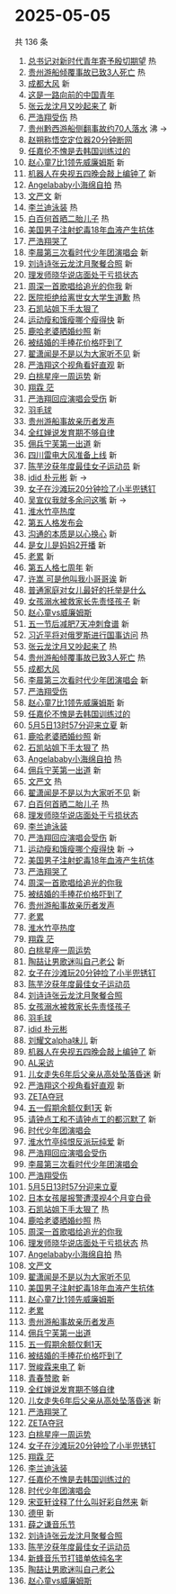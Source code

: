 # 2025-05-05

共 136 条

<!-- BEGIN -->
<!-- 最后更新时间 Mon May 05 2025 02:23:41 GMT+0800 (China Standard Time) -->

1. [总书记对新时代青年寄予殷切期望](https://s.weibo.com//weibo?q=%23%E6%80%BB%E4%B9%A6%E8%AE%B0%E5%AF%B9%E6%96%B0%E6%97%B6%E4%BB%A3%E9%9D%92%E5%B9%B4%E5%AF%84%E4%BA%88%E6%AE%B7%E5%88%87%E6%9C%9F%E6%9C%9B%23&Refer=new_time)
   热
1. [贵州游船倾覆事故已致3人死亡](https://s.weibo.com//weibo?q=%23%E8%B4%B5%E5%B7%9E%E6%B8%B8%E8%88%B9%E5%80%BE%E8%A6%86%E4%BA%8B%E6%95%85%E5%B7%B2%E8%87%B43%E4%BA%BA%E6%AD%BB%E4%BA%A1%23&t=31&band_rank=1&Refer=top)
   热
1. [成都大风](https://s.weibo.com//weibo?q=%E6%88%90%E9%83%BD%E5%A4%A7%E9%A3%8E&t=31&band_rank=2&Refer=top)
   新
1. [这是一路向前的中国青年](https://s.weibo.com//weibo?q=%23%E8%BF%99%E6%98%AF%E4%B8%80%E8%B7%AF%E5%90%91%E5%89%8D%E7%9A%84%E4%B8%AD%E5%9B%BD%E9%9D%92%E5%B9%B4%23&t=31&band_rank=3&Refer=top)
1. [张云龙沈月又吵起来了](https://s.weibo.com//weibo?q=%23%E5%BC%A0%E4%BA%91%E9%BE%99%E6%B2%88%E6%9C%88%E5%8F%88%E5%90%B5%E8%B5%B7%E6%9D%A5%E4%BA%86%23&t=31&band_rank=4&Refer=top)
   新
1. [严浩翔受伤](https://s.weibo.com//weibo?q=%E4%B8%A5%E6%B5%A9%E7%BF%94%E5%8F%97%E4%BC%A4&t=31&band_rank=5&Refer=top)
   热
1. [贵州黔西游船侧翻事故约70人落水](https://s.weibo.com//weibo?q=%23%E8%B4%B5%E5%B7%9E%E9%BB%94%E8%A5%BF%E6%B8%B8%E8%88%B9%E4%BE%A7%E7%BF%BB%E4%BA%8B%E6%95%85%E7%BA%A670%E4%BA%BA%E8%90%BD%E6%B0%B4%23&t=31&band_rank=6&Refer=top)
   沸 ->
1. [赵朔称悟空定位器20分钟断网](https://s.weibo.com//weibo?q=%23%E8%B5%B5%E6%9C%94%E7%A7%B0%E6%82%9F%E7%A9%BA%E5%AE%9A%E4%BD%8D%E5%99%A820%E5%88%86%E9%92%9F%E6%96%AD%E7%BD%91%23&t=31&band_rank=7&Refer=top)
1. [任嘉伦不愧是去韩国训练过的](https://s.weibo.com//weibo?q=%E4%BB%BB%E5%98%89%E4%BC%A6%E4%B8%8D%E6%84%A7%E6%98%AF%E5%8E%BB%E9%9F%A9%E5%9B%BD%E8%AE%AD%E7%BB%83%E8%BF%87%E7%9A%84&t=31&band_rank=8&Refer=top)
1. [赵心童7比1领先威廉姆斯](https://s.weibo.com//weibo?q=%23%E8%B5%B5%E5%BF%83%E7%AB%A57%E6%AF%941%E9%A2%86%E5%85%88%E5%A8%81%E5%BB%89%E5%A7%86%E6%96%AF%23&t=31&band_rank=9&Refer=top)
   新
1. [机器人在央视五四晚会敲上编钟了](https://s.weibo.com//weibo?q=%23%E6%9C%BA%E5%99%A8%E4%BA%BA%E5%9C%A8%E5%A4%AE%E8%A7%86%E4%BA%94%E5%9B%9B%E6%99%9A%E4%BC%9A%E6%95%B2%E4%B8%8A%E7%BC%96%E9%92%9F%E4%BA%86%23&t=31&band_rank=10&Refer=top)
   新
1. [Angelababy小海绵自拍](https://s.weibo.com//weibo?q=%23Angelababy%E5%B0%8F%E6%B5%B7%E7%BB%B5%E8%87%AA%E6%8B%8D%23&t=31&band_rank=11&Refer=top)
   热
1. [文严文](https://s.weibo.com//weibo?q=%E6%96%87%E4%B8%A5%E6%96%87&t=31&band_rank=12&Refer=top)
   新
1. [李兰迪泳装](https://s.weibo.com//weibo?q=%23%E6%9D%8E%E5%85%B0%E8%BF%AA%E6%B3%B3%E8%A3%85%23&t=31&band_rank=13&Refer=top)
   热
1. [白百何首晒二胎儿子](https://s.weibo.com//weibo?q=%23%E7%99%BD%E7%99%BE%E4%BD%95%E9%A6%96%E6%99%92%E4%BA%8C%E8%83%8E%E5%84%BF%E5%AD%90%23&t=31&band_rank=14&Refer=top)
   热
1. [美国男子注射蛇毒18年血液产生抗体](https://s.weibo.com//weibo?q=%23%E7%BE%8E%E5%9B%BD%E7%94%B7%E5%AD%90%E6%B3%A8%E5%B0%84%E8%9B%87%E6%AF%9218%E5%B9%B4%E8%A1%80%E6%B6%B2%E4%BA%A7%E7%94%9F%E6%8A%97%E4%BD%93%23&t=31&band_rank=15&Refer=top)
1. [严浩翔哭了](https://s.weibo.com//weibo?q=%E4%B8%A5%E6%B5%A9%E7%BF%94%E5%93%AD%E4%BA%86&t=31&band_rank=16&Refer=top)
1. [李晨第三次看时代少年团演唱会](https://s.weibo.com//weibo?q=%23%E6%9D%8E%E6%99%A8%E7%AC%AC%E4%B8%89%E6%AC%A1%E7%9C%8B%E6%97%B6%E4%BB%A3%E5%B0%91%E5%B9%B4%E5%9B%A2%E6%BC%94%E5%94%B1%E4%BC%9A%23&t=31&band_rank=17&Refer=top)
   新
1. [刘诗诗张云龙沈月聚餐合照](https://s.weibo.com//weibo?q=%23%E5%88%98%E8%AF%97%E8%AF%97%E5%BC%A0%E4%BA%91%E9%BE%99%E6%B2%88%E6%9C%88%E8%81%9A%E9%A4%90%E5%90%88%E7%85%A7%23&t=31&band_rank=18&Refer=top)
   新
1. [理发师晓华说店面处于亏损状态](https://s.weibo.com//weibo?q=%23%E7%90%86%E5%8F%91%E5%B8%88%E6%99%93%E5%8D%8E%E8%AF%B4%E5%BA%97%E9%9D%A2%E5%A4%84%E4%BA%8E%E4%BA%8F%E6%8D%9F%E7%8A%B6%E6%80%81%23&t=31&band_rank=19&Refer=top)
1. [周深一首歌唱给追光的你我](https://s.weibo.com//weibo?q=%23%E5%91%A8%E6%B7%B1%E4%B8%80%E9%A6%96%E6%AD%8C%E5%94%B1%E7%BB%99%E8%BF%BD%E5%85%89%E7%9A%84%E4%BD%A0%E6%88%91%23&t=31&band_rank=20&Refer=top)
   新
1. [医院拒绝给离世女大学生道歉](https://s.weibo.com//weibo?q=%23%E5%8C%BB%E9%99%A2%E6%8B%92%E7%BB%9D%E7%BB%99%E7%A6%BB%E4%B8%96%E5%A5%B3%E5%A4%A7%E5%AD%A6%E7%94%9F%E9%81%93%E6%AD%89%23&t=31&band_rank=21&Refer=top)
   热
1. [石凯站姐下手太狠了](https://s.weibo.com//weibo?q=%23%E7%9F%B3%E5%87%AF%E7%AB%99%E5%A7%90%E4%B8%8B%E6%89%8B%E5%A4%AA%E7%8B%A0%E4%BA%86%23&t=31&band_rank=22&Refer=top)
1. [运动瘦和饿瘦哪个瘦得快](https://s.weibo.com//weibo?q=%23%E8%BF%90%E5%8A%A8%E7%98%A6%E5%92%8C%E9%A5%BF%E7%98%A6%E5%93%AA%E4%B8%AA%E7%98%A6%E5%BE%97%E5%BF%AB%23&t=31&band_rank=23&Refer=top)
   新
1. [鹿哈老婆晒婚纱照](https://s.weibo.com//weibo?q=%23%E9%B9%BF%E5%93%88%E8%80%81%E5%A9%86%E6%99%92%E5%A9%9A%E7%BA%B1%E7%85%A7%23&t=31&band_rank=24&Refer=top)
   新
1. [被结婚的手捧花价格吓到了](https://s.weibo.com//weibo?q=%23%E8%A2%AB%E7%BB%93%E5%A9%9A%E7%9A%84%E6%89%8B%E6%8D%A7%E8%8A%B1%E4%BB%B7%E6%A0%BC%E5%90%93%E5%88%B0%E4%BA%86%23&t=31&band_rank=25&Refer=top)
1. [翟潇闻是不是以为大家听不见](https://s.weibo.com//weibo?q=%E7%BF%9F%E6%BD%87%E9%97%BB%E6%98%AF%E4%B8%8D%E6%98%AF%E4%BB%A5%E4%B8%BA%E5%A4%A7%E5%AE%B6%E5%90%AC%E4%B8%8D%E8%A7%81&t=31&band_rank=26&Refer=top)
   新
1. [严浩翔这个视角看好直观](https://s.weibo.com//weibo?q=%23%E4%B8%A5%E6%B5%A9%E7%BF%94%E8%BF%99%E4%B8%AA%E8%A7%86%E8%A7%92%E7%9C%8B%E5%A5%BD%E7%9B%B4%E8%A7%82%23&t=31&band_rank=27&Refer=top)
   新
1. [白桃星座一周运势](https://s.weibo.com//weibo?q=%E7%99%BD%E6%A1%83%E6%98%9F%E5%BA%A7%E4%B8%80%E5%91%A8%E8%BF%90%E5%8A%BF&t=31&band_rank=28&Refer=top)
   新
1. [翔霖 茫](https://s.weibo.com//weibo?q=%E7%BF%94%E9%9C%96%20%E8%8C%AB&t=31&band_rank=29&Refer=top)
1. [严浩翔回应演唱会受伤](https://s.weibo.com//weibo?q=%23%E4%B8%A5%E6%B5%A9%E7%BF%94%E5%9B%9E%E5%BA%94%E6%BC%94%E5%94%B1%E4%BC%9A%E5%8F%97%E4%BC%A4%23&t=31&band_rank=30&Refer=top)
   新
1. [羽毛球](https://s.weibo.com//weibo?q=%E7%BE%BD%E6%AF%9B%E7%90%83&t=31&band_rank=31&Refer=top)
1. [贵州游船事故亲历者发声](https://s.weibo.com//weibo?q=%E8%B4%B5%E5%B7%9E%E6%B8%B8%E8%88%B9%E4%BA%8B%E6%95%85%E4%BA%B2%E5%8E%86%E8%80%85%E5%8F%91%E5%A3%B0&t=31&band_rank=32&Refer=top)
1. [全红婵说发育期不够自律](https://s.weibo.com//weibo?q=%23%E5%85%A8%E7%BA%A2%E5%A9%B5%E8%AF%B4%E5%8F%91%E8%82%B2%E6%9C%9F%E4%B8%8D%E5%A4%9F%E8%87%AA%E5%BE%8B%23&t=31&band_rank=33&Refer=top)
1. [佣兵宁芙第一出道](https://s.weibo.com//weibo?q=%E4%BD%A3%E5%85%B5%E5%AE%81%E8%8A%99%E7%AC%AC%E4%B8%80%E5%87%BA%E9%81%93&t=31&band_rank=34&Refer=top)
   新
1. [四川雷电大风准备上线](https://s.weibo.com//weibo?q=%23%E5%9B%9B%E5%B7%9D%E9%9B%B7%E7%94%B5%E5%A4%A7%E9%A3%8E%E5%87%86%E5%A4%87%E4%B8%8A%E7%BA%BF%23&t=31&band_rank=35&Refer=top)
   新
1. [陈芋汐获年度最佳女子运动员](https://s.weibo.com//weibo?q=%23%E9%99%88%E8%8A%8B%E6%B1%90%E8%8E%B7%E5%B9%B4%E5%BA%A6%E6%9C%80%E4%BD%B3%E5%A5%B3%E5%AD%90%E8%BF%90%E5%8A%A8%E5%91%98%23&t=31&band_rank=36&Refer=top)
   新
1. [idid 朴元彬](https://s.weibo.com//weibo?q=idid%20%E6%9C%B4%E5%85%83%E5%BD%AC&t=31&band_rank=37&Refer=top)
   新 ->
1. [女子在沙滩玩20分钟捡了小半兜锈钉](https://s.weibo.com//weibo?q=%23%E5%A5%B3%E5%AD%90%E5%9C%A8%E6%B2%99%E6%BB%A9%E7%8E%A920%E5%88%86%E9%92%9F%E6%8D%A1%E4%BA%86%E5%B0%8F%E5%8D%8A%E5%85%9C%E9%94%88%E9%92%89%23&t=31&band_rank=38&Refer=top)
1. [吴宣仪我就多余问这嘴](https://s.weibo.com//weibo?q=%E5%90%B4%E5%AE%A3%E4%BB%AA%E6%88%91%E5%B0%B1%E5%A4%9A%E4%BD%99%E9%97%AE%E8%BF%99%E5%98%B4&t=31&band_rank=39&Refer=top)
   新 ->
1. [淮水竹亭热度](https://s.weibo.com//weibo?q=%23%E6%B7%AE%E6%B0%B4%E7%AB%B9%E4%BA%AD%E7%83%AD%E5%BA%A6%23&t=31&band_rank=40&Refer=top)
1. [第五人格发布会](https://s.weibo.com//weibo?q=%23%E7%AC%AC%E4%BA%94%E4%BA%BA%E6%A0%BC%E5%8F%91%E5%B8%83%E4%BC%9A%23&t=31&band_rank=41&Refer=top)
1. [沟通的本质是以心换心](https://s.weibo.com//weibo?q=%23%E6%B2%9F%E9%80%9A%E7%9A%84%E6%9C%AC%E8%B4%A8%E6%98%AF%E4%BB%A5%E5%BF%83%E6%8D%A2%E5%BF%83%23&t=31&band_rank=42&Refer=top)
   新
1. [是女儿是妈妈2开播](https://s.weibo.com//weibo?q=%23%E6%98%AF%E5%A5%B3%E5%84%BF%E6%98%AF%E5%A6%88%E5%A6%882%E5%BC%80%E6%92%AD%23&t=31&band_rank=43&Refer=top)
   新
1. [老累](https://s.weibo.com//weibo?q=%E8%80%81%E7%B4%AF&t=31&band_rank=44&Refer=top)
   新
1. [第五人格七周年](https://s.weibo.com//weibo?q=%E7%AC%AC%E4%BA%94%E4%BA%BA%E6%A0%BC%E4%B8%83%E5%91%A8%E5%B9%B4&t=31&band_rank=45&Refer=top)
   新
1. [许嵩 可是他叫我小哥哥诶](https://s.weibo.com//weibo?q=%E8%AE%B8%E5%B5%A9%20%E5%8F%AF%E6%98%AF%E4%BB%96%E5%8F%AB%E6%88%91%E5%B0%8F%E5%93%A5%E5%93%A5%E8%AF%B6&t=31&band_rank=46&Refer=top)
   新
1. [普通家庭对女儿最好的托举是什么](https://s.weibo.com//weibo?q=%23%E6%99%AE%E9%80%9A%E5%AE%B6%E5%BA%AD%E5%AF%B9%E5%A5%B3%E5%84%BF%E6%9C%80%E5%A5%BD%E7%9A%84%E6%89%98%E4%B8%BE%E6%98%AF%E4%BB%80%E4%B9%88%23&t=31&band_rank=47&Refer=top)
1. [女孩溺水被救家长先责怪孩子](https://s.weibo.com//weibo?q=%23%E5%A5%B3%E5%AD%A9%E6%BA%BA%E6%B0%B4%E8%A2%AB%E6%95%91%E5%AE%B6%E9%95%BF%E5%85%88%E8%B4%A3%E6%80%AA%E5%AD%A9%E5%AD%90%23&t=31&band_rank=48&Refer=top)
   新
1. [赵心童vs威廉姆斯](https://s.weibo.com//weibo?q=%23%E8%B5%B5%E5%BF%83%E7%AB%A5vs%E5%A8%81%E5%BB%89%E5%A7%86%E6%96%AF%23&t=31&band_rank=49&Refer=top)
1. [五一节后减肥7天冲刺食谱](https://s.weibo.com//weibo?q=%E4%BA%94%E4%B8%80%E8%8A%82%E5%90%8E%E5%87%8F%E8%82%A57%E5%A4%A9%E5%86%B2%E5%88%BA%E9%A3%9F%E8%B0%B1&t=31&band_rank=50&Refer=top)
   新
1. [习近平将对俄罗斯进行国事访问](https://s.weibo.com//weibo?q=%23%E4%B9%A0%E8%BF%91%E5%B9%B3%E5%B0%86%E5%AF%B9%E4%BF%84%E7%BD%97%E6%96%AF%E8%BF%9B%E8%A1%8C%E5%9B%BD%E4%BA%8B%E8%AE%BF%E9%97%AE%23&Refer=new_time)
   热
1. [张云龙沈月又吵起来了](https://s.weibo.com//weibo?q=%23%E5%BC%A0%E4%BA%91%E9%BE%99%E6%B2%88%E6%9C%88%E5%8F%88%E5%90%B5%E8%B5%B7%E6%9D%A5%E4%BA%86%23&t=31&band_rank=1&Refer=top)
   热
1. [贵州游船倾覆事故已致3人死亡](https://s.weibo.com//weibo?q=%23%E8%B4%B5%E5%B7%9E%E6%B8%B8%E8%88%B9%E5%80%BE%E8%A6%86%E4%BA%8B%E6%95%85%E5%B7%B2%E8%87%B43%E4%BA%BA%E6%AD%BB%E4%BA%A1%23&t=31&band_rank=2&Refer=top)
   热
1. [成都大风](https://s.weibo.com//weibo?q=%E6%88%90%E9%83%BD%E5%A4%A7%E9%A3%8E&t=31&band_rank=4&Refer=top)
1. [李晨第三次看时代少年团演唱会](https://s.weibo.com//weibo?q=%23%E6%9D%8E%E6%99%A8%E7%AC%AC%E4%B8%89%E6%AC%A1%E7%9C%8B%E6%97%B6%E4%BB%A3%E5%B0%91%E5%B9%B4%E5%9B%A2%E6%BC%94%E5%94%B1%E4%BC%9A%23&t=31&band_rank=5&Refer=top)
   新
1. [严浩翔受伤](https://s.weibo.com//weibo?q=%E4%B8%A5%E6%B5%A9%E7%BF%94%E5%8F%97%E4%BC%A4&t=31&band_rank=7&Refer=top)
1. [赵心童7比1领先威廉姆斯](https://s.weibo.com//weibo?q=%23%E8%B5%B5%E5%BF%83%E7%AB%A57%E6%AF%941%E9%A2%86%E5%85%88%E5%A8%81%E5%BB%89%E5%A7%86%E6%96%AF%23&t=31&band_rank=8&Refer=top)
   新
1. [任嘉伦不愧是去韩国训练过的](https://s.weibo.com//weibo?q=%E4%BB%BB%E5%98%89%E4%BC%A6%E4%B8%8D%E6%84%A7%E6%98%AF%E5%8E%BB%E9%9F%A9%E5%9B%BD%E8%AE%AD%E7%BB%83%E8%BF%87%E7%9A%84&t=31&band_rank=9&Refer=top)
1. [5月5日13时57分迎来立夏](https://s.weibo.com//weibo?q=%235%E6%9C%885%E6%97%A513%E6%97%B657%E5%88%86%E8%BF%8E%E6%9D%A5%E7%AB%8B%E5%A4%8F%23&t=31&band_rank=10&Refer=top)
   新
1. [鹿哈老婆晒婚纱照](https://s.weibo.com//weibo?q=%23%E9%B9%BF%E5%93%88%E8%80%81%E5%A9%86%E6%99%92%E5%A9%9A%E7%BA%B1%E7%85%A7%23&t=31&band_rank=11&Refer=top)
   新
1. [石凯站姐下手太狠了](https://s.weibo.com//weibo?q=%23%E7%9F%B3%E5%87%AF%E7%AB%99%E5%A7%90%E4%B8%8B%E6%89%8B%E5%A4%AA%E7%8B%A0%E4%BA%86%23&t=31&band_rank=12&Refer=top)
   热
1. [Angelababy小海绵自拍](https://s.weibo.com//weibo?q=%23Angelababy%E5%B0%8F%E6%B5%B7%E7%BB%B5%E8%87%AA%E6%8B%8D%23&t=31&band_rank=13&Refer=top)
   热
1. [佣兵宁芙第一出道](https://s.weibo.com//weibo?q=%E4%BD%A3%E5%85%B5%E5%AE%81%E8%8A%99%E7%AC%AC%E4%B8%80%E5%87%BA%E9%81%93&t=31&band_rank=14&Refer=top)
   新
1. [文严文](https://s.weibo.com//weibo?q=%E6%96%87%E4%B8%A5%E6%96%87&t=31&band_rank=15&Refer=top)
   热
1. [翟潇闻是不是以为大家听不见](https://s.weibo.com//weibo?q=%E7%BF%9F%E6%BD%87%E9%97%BB%E6%98%AF%E4%B8%8D%E6%98%AF%E4%BB%A5%E4%B8%BA%E5%A4%A7%E5%AE%B6%E5%90%AC%E4%B8%8D%E8%A7%81&t=31&band_rank=16&Refer=top)
   新
1. [白百何首晒二胎儿子](https://s.weibo.com//weibo?q=%23%E7%99%BD%E7%99%BE%E4%BD%95%E9%A6%96%E6%99%92%E4%BA%8C%E8%83%8E%E5%84%BF%E5%AD%90%23&t=31&band_rank=17&Refer=top)
   热
1. [理发师晓华说店面处于亏损状态](https://s.weibo.com//weibo?q=%23%E7%90%86%E5%8F%91%E5%B8%88%E6%99%93%E5%8D%8E%E8%AF%B4%E5%BA%97%E9%9D%A2%E5%A4%84%E4%BA%8E%E4%BA%8F%E6%8D%9F%E7%8A%B6%E6%80%81%23&t=31&band_rank=18&Refer=top)
1. [李兰迪泳装](https://s.weibo.com//weibo?q=%23%E6%9D%8E%E5%85%B0%E8%BF%AA%E6%B3%B3%E8%A3%85%23&t=31&band_rank=19&Refer=top)
1. [严浩翔回应演唱会受伤](https://s.weibo.com//weibo?q=%23%E4%B8%A5%E6%B5%A9%E7%BF%94%E5%9B%9E%E5%BA%94%E6%BC%94%E5%94%B1%E4%BC%9A%E5%8F%97%E4%BC%A4%23&t=31&band_rank=20&Refer=top)
   新
1. [运动瘦和饿瘦哪个瘦得快](https://s.weibo.com//weibo?q=%23%E8%BF%90%E5%8A%A8%E7%98%A6%E5%92%8C%E9%A5%BF%E7%98%A6%E5%93%AA%E4%B8%AA%E7%98%A6%E5%BE%97%E5%BF%AB%23&t=31&band_rank=22&Refer=top)
   新 ->
1. [美国男子注射蛇毒18年血液产生抗体](https://s.weibo.com//weibo?q=%23%E7%BE%8E%E5%9B%BD%E7%94%B7%E5%AD%90%E6%B3%A8%E5%B0%84%E8%9B%87%E6%AF%9218%E5%B9%B4%E8%A1%80%E6%B6%B2%E4%BA%A7%E7%94%9F%E6%8A%97%E4%BD%93%23&t=31&band_rank=23&Refer=top)
1. [严浩翔哭了](https://s.weibo.com//weibo?q=%E4%B8%A5%E6%B5%A9%E7%BF%94%E5%93%AD%E4%BA%86&t=31&band_rank=24&Refer=top)
1. [周深一首歌唱给追光的你我](https://s.weibo.com//weibo?q=%23%E5%91%A8%E6%B7%B1%E4%B8%80%E9%A6%96%E6%AD%8C%E5%94%B1%E7%BB%99%E8%BF%BD%E5%85%89%E7%9A%84%E4%BD%A0%E6%88%91%23&t=31&band_rank=25&Refer=top)
1. [被结婚的手捧花价格吓到了](https://s.weibo.com//weibo?q=%23%E8%A2%AB%E7%BB%93%E5%A9%9A%E7%9A%84%E6%89%8B%E6%8D%A7%E8%8A%B1%E4%BB%B7%E6%A0%BC%E5%90%93%E5%88%B0%E4%BA%86%23&t=31&band_rank=26&Refer=top)
1. [贵州游船事故亲历者发声](https://s.weibo.com//weibo?q=%E8%B4%B5%E5%B7%9E%E6%B8%B8%E8%88%B9%E4%BA%8B%E6%95%85%E4%BA%B2%E5%8E%86%E8%80%85%E5%8F%91%E5%A3%B0&t=31&band_rank=27&Refer=top)
1. [老累](https://s.weibo.com//weibo?q=%E8%80%81%E7%B4%AF&t=31&band_rank=28&Refer=top)
1. [淮水竹亭热度](https://s.weibo.com//weibo?q=%23%E6%B7%AE%E6%B0%B4%E7%AB%B9%E4%BA%AD%E7%83%AD%E5%BA%A6%23&t=31&band_rank=29&Refer=top)
1. [翔霖 茫](https://s.weibo.com//weibo?q=%E7%BF%94%E9%9C%96%20%E8%8C%AB&t=31&band_rank=30&Refer=top)
1. [白桃星座一周运势](https://s.weibo.com//weibo?q=%E7%99%BD%E6%A1%83%E6%98%9F%E5%BA%A7%E4%B8%80%E5%91%A8%E8%BF%90%E5%8A%BF&t=31&band_rank=31&Refer=top)
1. [陶喆让男歌迷叫自己老公](https://s.weibo.com//weibo?q=%E9%99%B6%E5%96%86%E8%AE%A9%E7%94%B7%E6%AD%8C%E8%BF%B7%E5%8F%AB%E8%87%AA%E5%B7%B1%E8%80%81%E5%85%AC&t=31&band_rank=32&Refer=top)
   新
1. [女子在沙滩玩20分钟捡了小半兜锈钉](https://s.weibo.com//weibo?q=%23%E5%A5%B3%E5%AD%90%E5%9C%A8%E6%B2%99%E6%BB%A9%E7%8E%A920%E5%88%86%E9%92%9F%E6%8D%A1%E4%BA%86%E5%B0%8F%E5%8D%8A%E5%85%9C%E9%94%88%E9%92%89%23&t=31&band_rank=34&Refer=top)
1. [陈芋汐获年度最佳女子运动员](https://s.weibo.com//weibo?q=%23%E9%99%88%E8%8A%8B%E6%B1%90%E8%8E%B7%E5%B9%B4%E5%BA%A6%E6%9C%80%E4%BD%B3%E5%A5%B3%E5%AD%90%E8%BF%90%E5%8A%A8%E5%91%98%23&t=31&band_rank=35&Refer=top)
1. [刘诗诗张云龙沈月聚餐合照](https://s.weibo.com//weibo?q=%23%E5%88%98%E8%AF%97%E8%AF%97%E5%BC%A0%E4%BA%91%E9%BE%99%E6%B2%88%E6%9C%88%E8%81%9A%E9%A4%90%E5%90%88%E7%85%A7%23&t=31&band_rank=36&Refer=top)
1. [女孩溺水被救家长先责怪孩子](https://s.weibo.com//weibo?q=%23%E5%A5%B3%E5%AD%A9%E6%BA%BA%E6%B0%B4%E8%A2%AB%E6%95%91%E5%AE%B6%E9%95%BF%E5%85%88%E8%B4%A3%E6%80%AA%E5%AD%A9%E5%AD%90%23&t=31&band_rank=37&Refer=top)
1. [羽毛球](https://s.weibo.com//weibo?q=%E7%BE%BD%E6%AF%9B%E7%90%83&t=31&band_rank=38&Refer=top)
1. [idid 朴元彬](https://s.weibo.com//weibo?q=idid%20%E6%9C%B4%E5%85%83%E5%BD%AC&t=31&band_rank=40&Refer=top)
1. [刘耀文alpha味儿](https://s.weibo.com//weibo?q=%23%E5%88%98%E8%80%80%E6%96%87alpha%E5%91%B3%E5%84%BF%23&t=31&band_rank=41&Refer=top)
   新
1. [机器人在央视五四晚会敲上编钟了](https://s.weibo.com//weibo?q=%23%E6%9C%BA%E5%99%A8%E4%BA%BA%E5%9C%A8%E5%A4%AE%E8%A7%86%E4%BA%94%E5%9B%9B%E6%99%9A%E4%BC%9A%E6%95%B2%E4%B8%8A%E7%BC%96%E9%92%9F%E4%BA%86%23&t=31&band_rank=42&Refer=top)
   新
1. [AL采访](https://s.weibo.com//weibo?q=AL%E9%87%87%E8%AE%BF&t=31&band_rank=43&Refer=top)
1. [儿女走失6年后父亲从高处坠落昏迷](https://s.weibo.com//weibo?q=%23%E5%84%BF%E5%A5%B3%E8%B5%B0%E5%A4%B16%E5%B9%B4%E5%90%8E%E7%88%B6%E4%BA%B2%E4%BB%8E%E9%AB%98%E5%A4%84%E5%9D%A0%E8%90%BD%E6%98%8F%E8%BF%B7%23&t=31&band_rank=44&Refer=top)
   新
1. [严浩翔这个视角看好直观](https://s.weibo.com//weibo?q=%23%E4%B8%A5%E6%B5%A9%E7%BF%94%E8%BF%99%E4%B8%AA%E8%A7%86%E8%A7%92%E7%9C%8B%E5%A5%BD%E7%9B%B4%E8%A7%82%23&t=31&band_rank=45&Refer=top)
   新
1. [ZETA夺冠](https://s.weibo.com//weibo?q=ZETA%E5%A4%BA%E5%86%A0&t=31&band_rank=46&Refer=top)
1. [五一假期余额仅剩1天](https://s.weibo.com//weibo?q=%23%E4%BA%94%E4%B8%80%E5%81%87%E6%9C%9F%E4%BD%99%E9%A2%9D%E4%BB%85%E5%89%A91%E5%A4%A9%23&t=31&band_rank=47&Refer=top)
   新
1. [请钟点工和不请钟点工的都沉默了](https://s.weibo.com//weibo?q=%E8%AF%B7%E9%92%9F%E7%82%B9%E5%B7%A5%E5%92%8C%E4%B8%8D%E8%AF%B7%E9%92%9F%E7%82%B9%E5%B7%A5%E7%9A%84%E9%83%BD%E6%B2%89%E9%BB%98%E4%BA%86&t=31&band_rank=48&Refer=top)
   新
1. [时代少年团演唱会](https://s.weibo.com//weibo?q=%E6%97%B6%E4%BB%A3%E5%B0%91%E5%B9%B4%E5%9B%A2%E6%BC%94%E5%94%B1%E4%BC%9A&t=31&band_rank=49&Refer=top)
1. [淮水竹亭纯恨反派玩纯爱](https://s.weibo.com//weibo?q=%E6%B7%AE%E6%B0%B4%E7%AB%B9%E4%BA%AD%E7%BA%AF%E6%81%A8%E5%8F%8D%E6%B4%BE%E7%8E%A9%E7%BA%AF%E7%88%B1&t=31&band_rank=50&Refer=top)
   新
1. [严浩翔回应演唱会受伤](https://s.weibo.com//weibo?q=%23%E4%B8%A5%E6%B5%A9%E7%BF%94%E5%9B%9E%E5%BA%94%E6%BC%94%E5%94%B1%E4%BC%9A%E5%8F%97%E4%BC%A4%23&t=31&band_rank=5&Refer=top)
1. [李晨第三次看时代少年团演唱会](https://s.weibo.com//weibo?q=%23%E6%9D%8E%E6%99%A8%E7%AC%AC%E4%B8%89%E6%AC%A1%E7%9C%8B%E6%97%B6%E4%BB%A3%E5%B0%91%E5%B9%B4%E5%9B%A2%E6%BC%94%E5%94%B1%E4%BC%9A%23&t=31&band_rank=7&Refer=top)
1. [严浩翔受伤](https://s.weibo.com//weibo?q=%E4%B8%A5%E6%B5%A9%E7%BF%94%E5%8F%97%E4%BC%A4&t=31&band_rank=8&Refer=top)
1. [5月5日13时57分迎来立夏](https://s.weibo.com//weibo?q=%235%E6%9C%885%E6%97%A513%E6%97%B657%E5%88%86%E8%BF%8E%E6%9D%A5%E7%AB%8B%E5%A4%8F%23&t=31&band_rank=9&Refer=top)
1. [日本女孩屡报警遭漠视4个月变白骨](https://s.weibo.com//weibo?q=%23%E6%97%A5%E6%9C%AC%E5%A5%B3%E5%AD%A9%E5%B1%A1%E6%8A%A5%E8%AD%A6%E9%81%AD%E6%BC%A0%E8%A7%864%E4%B8%AA%E6%9C%88%E5%8F%98%E7%99%BD%E9%AA%A8%23&t=31&band_rank=10&Refer=top)
1. [石凯站姐下手太狠了](https://s.weibo.com//weibo?q=%23%E7%9F%B3%E5%87%AF%E7%AB%99%E5%A7%90%E4%B8%8B%E6%89%8B%E5%A4%AA%E7%8B%A0%E4%BA%86%23&t=31&band_rank=11&Refer=top)
   热
1. [鹿哈老婆晒婚纱照](https://s.weibo.com//weibo?q=%23%E9%B9%BF%E5%93%88%E8%80%81%E5%A9%86%E6%99%92%E5%A9%9A%E7%BA%B1%E7%85%A7%23&t=31&band_rank=12&Refer=top)
   热
1. [周深一首歌唱给追光的你我](https://s.weibo.com//weibo?q=%23%E5%91%A8%E6%B7%B1%E4%B8%80%E9%A6%96%E6%AD%8C%E5%94%B1%E7%BB%99%E8%BF%BD%E5%85%89%E7%9A%84%E4%BD%A0%E6%88%91%23&t=31&band_rank=13&Refer=top)
1. [理发师晓华说店面处于亏损状态](https://s.weibo.com//weibo?q=%23%E7%90%86%E5%8F%91%E5%B8%88%E6%99%93%E5%8D%8E%E8%AF%B4%E5%BA%97%E9%9D%A2%E5%A4%84%E4%BA%8E%E4%BA%8F%E6%8D%9F%E7%8A%B6%E6%80%81%23&t=31&band_rank=14&Refer=top)
   热
1. [Angelababy小海绵自拍](https://s.weibo.com//weibo?q=%23Angelababy%E5%B0%8F%E6%B5%B7%E7%BB%B5%E8%87%AA%E6%8B%8D%23&t=31&band_rank=15&Refer=top)
   热
1. [文严文](https://s.weibo.com//weibo?q=%E6%96%87%E4%B8%A5%E6%96%87&t=31&band_rank=16&Refer=top)
1. [翟潇闻是不是以为大家听不见](https://s.weibo.com//weibo?q=%E7%BF%9F%E6%BD%87%E9%97%BB%E6%98%AF%E4%B8%8D%E6%98%AF%E4%BB%A5%E4%B8%BA%E5%A4%A7%E5%AE%B6%E5%90%AC%E4%B8%8D%E8%A7%81&t=31&band_rank=18&Refer=top)
1. [美国男子注射蛇毒18年血液产生抗体](https://s.weibo.com//weibo?q=%23%E7%BE%8E%E5%9B%BD%E7%94%B7%E5%AD%90%E6%B3%A8%E5%B0%84%E8%9B%87%E6%AF%9218%E5%B9%B4%E8%A1%80%E6%B6%B2%E4%BA%A7%E7%94%9F%E6%8A%97%E4%BD%93%23&t=31&band_rank=19&Refer=top)
1. [赵心童7比1领先威廉姆斯](https://s.weibo.com//weibo?q=%23%E8%B5%B5%E5%BF%83%E7%AB%A57%E6%AF%941%E9%A2%86%E5%85%88%E5%A8%81%E5%BB%89%E5%A7%86%E6%96%AF%23&t=31&band_rank=20&Refer=top)
1. [老累](https://s.weibo.com//weibo?q=%E8%80%81%E7%B4%AF&t=31&band_rank=23&Refer=top)
1. [贵州游船事故亲历者发声](https://s.weibo.com//weibo?q=%E8%B4%B5%E5%B7%9E%E6%B8%B8%E8%88%B9%E4%BA%8B%E6%95%85%E4%BA%B2%E5%8E%86%E8%80%85%E5%8F%91%E5%A3%B0&t=31&band_rank=24&Refer=top)
1. [佣兵宁芙第一出道](https://s.weibo.com//weibo?q=%E4%BD%A3%E5%85%B5%E5%AE%81%E8%8A%99%E7%AC%AC%E4%B8%80%E5%87%BA%E9%81%93&t=31&band_rank=25&Refer=top)
1. [五一假期余额仅剩1天](https://s.weibo.com//weibo?q=%23%E4%BA%94%E4%B8%80%E5%81%87%E6%9C%9F%E4%BD%99%E9%A2%9D%E4%BB%85%E5%89%A91%E5%A4%A9%23&t=31&band_rank=26&Refer=top)
1. [被结婚的手捧花价格吓到了](https://s.weibo.com//weibo?q=%23%E8%A2%AB%E7%BB%93%E5%A9%9A%E7%9A%84%E6%89%8B%E6%8D%A7%E8%8A%B1%E4%BB%B7%E6%A0%BC%E5%90%93%E5%88%B0%E4%BA%86%23&t=31&band_rank=27&Refer=top)
1. [贺峻霖来电了](https://s.weibo.com//weibo?q=%23%E8%B4%BA%E5%B3%BB%E9%9C%96%E6%9D%A5%E7%94%B5%E4%BA%86%23&t=31&band_rank=28&Refer=top)
   新
1. [青春赞歌](https://s.weibo.com//weibo?q=%E9%9D%92%E6%98%A5%E8%B5%9E%E6%AD%8C&t=31&band_rank=30&Refer=top)
   新
1. [全红婵说发育期不够自律](https://s.weibo.com//weibo?q=%23%E5%85%A8%E7%BA%A2%E5%A9%B5%E8%AF%B4%E5%8F%91%E8%82%B2%E6%9C%9F%E4%B8%8D%E5%A4%9F%E8%87%AA%E5%BE%8B%23&t=31&band_rank=31&Refer=top)
1. [儿女走失6年后父亲从高处坠落昏迷](https://s.weibo.com//weibo?q=%23%E5%84%BF%E5%A5%B3%E8%B5%B0%E5%A4%B16%E5%B9%B4%E5%90%8E%E7%88%B6%E4%BA%B2%E4%BB%8E%E9%AB%98%E5%A4%84%E5%9D%A0%E8%90%BD%E6%98%8F%E8%BF%B7%23&t=31&band_rank=32&Refer=top)
   新
1. [严浩翔哭了](https://s.weibo.com//weibo?q=%23%E4%B8%A5%E6%B5%A9%E7%BF%94%E5%93%AD%E4%BA%86%23&t=31&band_rank=33&Refer=top)
1. [ZETA夺冠](https://s.weibo.com//weibo?q=ZETA%E5%A4%BA%E5%86%A0&t=31&band_rank=34&Refer=top)
1. [白桃星座一周运势](https://s.weibo.com//weibo?q=%E7%99%BD%E6%A1%83%E6%98%9F%E5%BA%A7%E4%B8%80%E5%91%A8%E8%BF%90%E5%8A%BF&t=31&band_rank=35&Refer=top)
1. [女子在沙滩玩20分钟捡了小半兜锈钉](https://s.weibo.com//weibo?q=%23%E5%A5%B3%E5%AD%90%E5%9C%A8%E6%B2%99%E6%BB%A9%E7%8E%A920%E5%88%86%E9%92%9F%E6%8D%A1%E4%BA%86%E5%B0%8F%E5%8D%8A%E5%85%9C%E9%94%88%E9%92%89%23&t=31&band_rank=36&Refer=top)
1. [翔霖 茫](https://s.weibo.com//weibo?q=%E7%BF%94%E9%9C%96%20%E8%8C%AB&t=31&band_rank=39&Refer=top)
1. [李兰迪泳装](https://s.weibo.com//weibo?q=%23%E6%9D%8E%E5%85%B0%E8%BF%AA%E6%B3%B3%E8%A3%85%23&t=31&band_rank=40&Refer=top)
1. [任嘉伦不愧是去韩国训练过的](https://s.weibo.com//weibo?q=%E4%BB%BB%E5%98%89%E4%BC%A6%E4%B8%8D%E6%84%A7%E6%98%AF%E5%8E%BB%E9%9F%A9%E5%9B%BD%E8%AE%AD%E7%BB%83%E8%BF%87%E7%9A%84&t=31&band_rank=41&Refer=top)
1. [时代少年团演唱会](https://s.weibo.com//weibo?q=%E6%97%B6%E4%BB%A3%E5%B0%91%E5%B9%B4%E5%9B%A2%E6%BC%94%E5%94%B1%E4%BC%9A&t=31&band_rank=42&Refer=top)
1. [宋亚轩诠释了什么叫好彩自然来](https://s.weibo.com//weibo?q=%23%E5%AE%8B%E4%BA%9A%E8%BD%A9%E8%AF%A0%E9%87%8A%E4%BA%86%E4%BB%80%E4%B9%88%E5%8F%AB%E5%A5%BD%E5%BD%A9%E8%87%AA%E7%84%B6%E6%9D%A5%23&t=31&band_rank=43&Refer=top)
   新
1. [德甲](https://s.weibo.com//weibo?q=%E5%BE%B7%E7%94%B2&t=31&band_rank=44&Refer=top)
   新
1. [薛之谦音乐节](https://s.weibo.com//weibo?q=%E8%96%9B%E4%B9%8B%E8%B0%A6%E9%9F%B3%E4%B9%90%E8%8A%82&t=31&band_rank=45&Refer=top)
1. [刘诗诗张云龙沈月聚餐合照](https://s.weibo.com//weibo?q=%23%E5%88%98%E8%AF%97%E8%AF%97%E5%BC%A0%E4%BA%91%E9%BE%99%E6%B2%88%E6%9C%88%E8%81%9A%E9%A4%90%E5%90%88%E7%85%A7%23&t=31&band_rank=46&Refer=top)
1. [陈芋汐获年度最佳女子运动员](https://s.weibo.com//weibo?q=%23%E9%99%88%E8%8A%8B%E6%B1%90%E8%8E%B7%E5%B9%B4%E5%BA%A6%E6%9C%80%E4%BD%B3%E5%A5%B3%E5%AD%90%E8%BF%90%E5%8A%A8%E5%91%98%23&t=31&band_rank=47&Refer=top)
1. [新蜂音乐节打错单依纯名字](https://s.weibo.com//weibo?q=%23%E6%96%B0%E8%9C%82%E9%9F%B3%E4%B9%90%E8%8A%82%E6%89%93%E9%94%99%E5%8D%95%E4%BE%9D%E7%BA%AF%E5%90%8D%E5%AD%97%23&t=31&band_rank=48&Refer=top)
1. [陶喆让男歌迷叫自己老公](https://s.weibo.com//weibo?q=%E9%99%B6%E5%96%86%E8%AE%A9%E7%94%B7%E6%AD%8C%E8%BF%B7%E5%8F%AB%E8%87%AA%E5%B7%B1%E8%80%81%E5%85%AC&t=31&band_rank=49&Refer=top)
1. [赵心童vs威廉姆斯](https://s.weibo.com//weibo?q=%23%E8%B5%B5%E5%BF%83%E7%AB%A5vs%E5%A8%81%E5%BB%89%E5%A7%86%E6%96%AF%23&t=31&band_rank=50&Refer=top)

<!-- END -->
